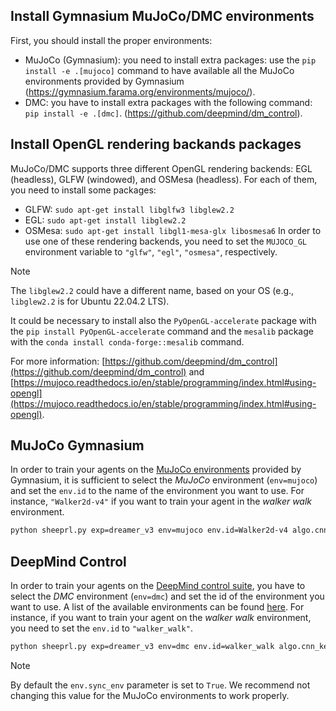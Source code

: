 ## Install Gymnasium MuJoCo/DMC environments
First, you should install the proper environments:

- MuJoCo (Gymnasium): you need to install extra packages: use the `pip install -e .[mujoco]` command to have available all the MuJoCo environments provided by Gymnasium (https://gymnasium.farama.org/environments/mujoco/).
- DMC: you have to install extra packages with the following command: `pip install -e .[dmc]`. (https://github.com/deepmind/dm_control).

## Install OpenGL rendering backands packages

MuJoCo/DMC supports three different OpenGL rendering backends: EGL (headless), GLFW (windowed), and OSMesa (headless).
For each of them, you need to install some packages:
- GLFW: `sudo apt-get install libglfw3 libglew2.2`
- EGL: `sudo apt-get install libglew2.2`
- OSMesa: `sudo apt-get install libgl1-mesa-glx libosmesa6`
In order to use one of these rendering backends, you need to set the `MUJOCO_GL` environment variable to `"glfw"`, `"egl"`, `"osmesa"`, respectively.

> [!NOTE]
>
> The `libglew2.2` could have a different name, based on your OS (e.g., `libglew2.2` is for Ubuntu 22.04.2 LTS).
>
> It could be necessary to install also the `PyOpenGL-accelerate` package with the `pip install PyOpenGL-accelerate` command and the `mesalib` package with the `conda install conda-forge::mesalib` command.

For more information: [https://github.com/deepmind/dm_control](https://github.com/deepmind/dm_control) and [https://mujoco.readthedocs.io/en/stable/programming/index.html#using-opengl](https://mujoco.readthedocs.io/en/stable/programming/index.html#using-opengl).

## MuJoCo Gymnasium
In order to train your agents on the [MuJoCo environments](https://gymnasium.farama.org/environments/mujoco/) provided by Gymnasium, it is sufficient to select the *MuJoCo* environment (`env=mujoco`) and set the `env.id` to the name of the environment you want to use. For instance, `"Walker2d-v4"` if you want to train your agent in the *walker walk* environment.

```bash
python sheeprl.py exp=dreamer_v3 env=mujoco env.id=Walker2d-v4 algo.cnn_keys.encoder=[rgb]
```

## DeepMind Control
In order to train your agents on the [DeepMind control suite](https://github.com/deepmind/dm_control/blob/main/dm_control/suite/README.md), you have to select the *DMC* environment (`env=dmc`) and set the id of the environment you want to use. A list of the available environments can be found [here](https://arxiv.org/abs/1801.00690). For instance, if you want to train your agent on the *walker walk* environment, you need to set the `env.id` to `"walker_walk"`.

```bash
python sheeprl.py exp=dreamer_v3 env=dmc env.id=walker_walk algo.cnn_keys.encoder=[rgb]
```

> [!NOTE]
>
> By default the `env.sync_env` parameter is set to `True`. We recommend not changing this value for the MuJoCo environments to work properly.